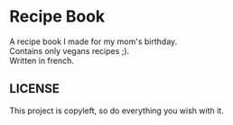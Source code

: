 # Recipe Book

A recipe book I made for my mom's birthday.  
Contains only vegans recipes ;).  
Written in french.

## LICENSE

This project is copyleft, so do everything you wish with it.
